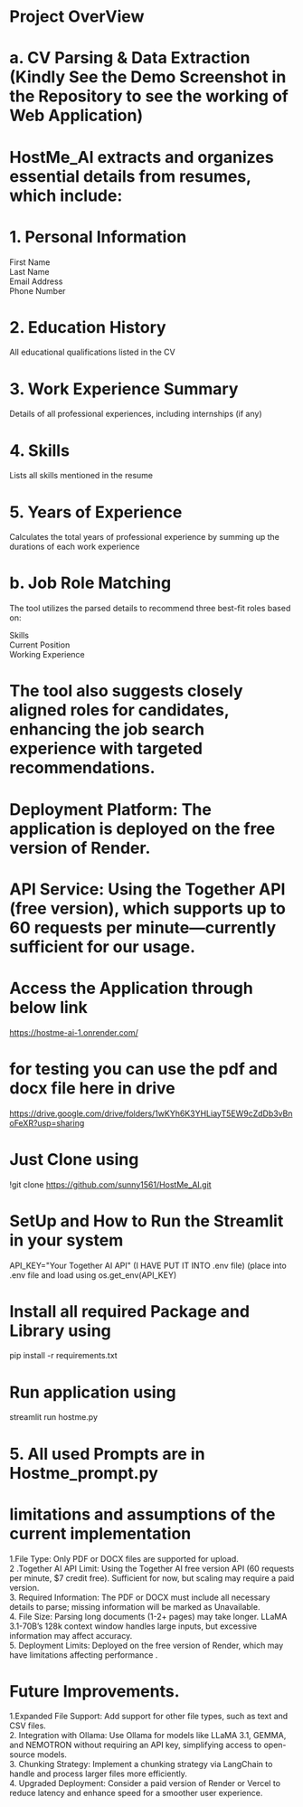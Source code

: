 
 # Project OverView
 
#  a. CV Parsing & Data Extraction    (Kindly See the Demo Screenshot in the Repository to see the working of Web Application)
# HostMe_AI extracts and organizes essential details from resumes, which include:

# 1. Personal Information
First Name \
Last Name \
Email Address \
Phone Number

# 2. Education History
All educational qualifications listed in the CV

# 3. Work Experience Summary
Details of all professional experiences, including internships (if any)

# 4. Skills
Lists all skills mentioned in the resume



# 5. Years of Experience
Calculates the total years of professional experience by summing up the durations of each work experience

# b. Job Role Matching
The tool utilizes the parsed details to recommend three best-fit roles based on: 

Skills \
Current Position \
Working Experience 
# The tool also suggests closely aligned roles for candidates, enhancing the job search experience with targeted recommendations.

# Deployment Platform: The application is deployed on the free version of Render.
# API Service: Using the Together API (free version), which supports up to 60 requests per minute—currently sufficient for our usage.
# Access the  Application  through below link
https://hostme-ai-1.onrender.com/

# for testing you can use  the pdf and docx file here in drive 

https://drive.google.com/drive/folders/1wKYh6K3YHLiayT5EW9cZdDb3vBnoFeXR?usp=sharing



# Just Clone using 
!git clone  https://github.com/sunny1561/HostMe_AI.git

# SetUp  and How to Run the Streamlit in your system
API_KEY="Your Together AI API" (I HAVE PUT IT INTO .env file) (place into .env file and load using os.get_env(API_KEY)

# Install all required Package and Library using 
pip install -r requirements.txt  

# Run application using 
streamlit run hostme.py

 # 5. All used Prompts are in Hostme_prompt.py

# limitations and assumptions of the current implementation
1.File Type: Only PDF or DOCX files are supported for upload. \
2 .Together AI API Limit: Using the Together AI free version API (60 requests per minute, $7 credit free). Sufficient for now, but scaling may require a paid version. \
3. Required Information: The PDF or DOCX must include all necessary details to parse; missing information will be marked as Unavailable. \
4. File Size: Parsing long documents (1-2+ pages) may take longer. LLaMA 3.1-70B’s 128k context window handles large inputs, but excessive information may affect accuracy. \
5. Deployment Limits: Deployed on the free version of Render, which may have limitations affecting performance .


# Future Improvements.
 1.Expanded File Support: Add support for other file types, such as text and CSV files. \
2. Integration with Ollama: Use Ollama for models like LLaMA 3.1, GEMMA, and NEMOTRON without requiring an API key, simplifying access to open-source models. \
3. Chunking Strategy: Implement a chunking strategy via LangChain to handle and process larger files more efficiently. \
4. Upgraded Deployment: Consider a paid version of Render or Vercel to reduce latency and enhance speed for a smoother user experience.









